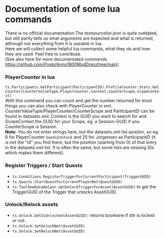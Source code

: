 # Documentation of some lua commands

There is no official documentation.The textsourcelist.json is quite outdated, but still partly tells us what arguments are expected and what is returned, although not everything from it is useable in lua.  
Here we will collect some helpful lua commands, what they do and how they are used. Feel free to contribute.  
(See also here for more documentated commands https://github.com/Pnski/Anno1800ModDoku/tree/main)

### PlayerCounter in lua
`ts.Participants.GetParticipant(ParticipantID).ProfileCounter.Stats.GetCounter(CounterValueType,PlayerCounter,Context,CounterScope,ScopeContext)`  
With this command you can count and get the number returned for most things you can also check with PlayerCounter in xml.   
CounterValueType/PlayerCounter/CounterScope and ParticipantID can be found in datasets.xml. Context is the GUID you want to search for and ScopeContext the GUID for your Scope, eg. a Session-GUID if you CounterScope is Session.  
**Note:** You do not enter strings here, but the datasets.xml list-positon, so eg. 6 for PlayerCounter `GoodsInStock` and 25 for Jorgensen as ParticipantID (it is not the "Id" you find there, but the position (starting from 0) of that entry in the datasets.xml list. It is often the same, but some lists are missing IDs which makes them different).  

### Register Triggers / Start Quests
- `ts.Conditions.RegisterTriggerForCurrentParticipant(TriggerGUID)`  
- `ts.Quests.StartQuestForCurrentPlayerNet(QuestGUID)`
- `ts.ToolOneDataHelper.GetUnlockTriggerForAsset(AssetGUID)` to get the TriggerGUID of the Trigger that unlocks AssetGUID.

### Unlock/Relock assets
- `ts.Unlock.GetIsUnlocked(AssetGUID)`: returns booleane if sth is locked or not.
- `ts.Unlock.SetUnlockNet(AssetGUID)`
- `ts.Unlock.SetRelockNet(AssetGUID)`



 
